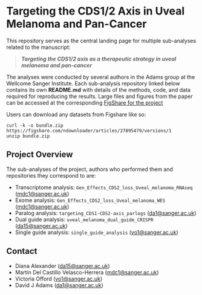 # Targeting the CDS1/2 Axis in Uveal Melanoma and Pan-Cancer

This repository serves as the central landing page for multiple sub-analyses related to the manuscript:

> **_Targeting the CDS1/2 axis as a therapeutic strategy in uveal melanoma and pan-cancer_**

The analyses were conducted by several authors in the Adams group at the Wellcome Sanger Institute. Each  sub-analysis repository linked below contains its own **README.md** with details of the methods, code, and data required for reproducing the results. Large files and figures from the paper can be accessed at the corresponding [FigShare for the project](https://figshare.com/projects/Targeting_the_CDS1_2_axis_as_a_therapeutic_strategy_in_uveal_melanoma_and_pan_cancer/184459)

Users can download any datasets from Figshare like so: 
```
curl -k -o bundle.zip https://figshare.com/ndownloader/articles/27895479/versions/1
unzip bundle.zip
```

## Project Overview

The sub-analyses of the project, authors who performed them and repositories they correspond to are:  
- Transcriptome analysis: `Gen_Effects_CDS2_loss_Uveal_melanoma_RNAseq` (mdc1@sanger.ac.uk)
- Exome analysis: `Gen_Effects_CDS2_loss_Uveal_melanoma_WES` (mdc1@sanger.ac.uk)
- Paralog analysis: `targeting_CDS1-CDS2-axis_parlogs` (da1@sanger.ac.uk)
- Dual guide analysis: `uveal_melanoma_dual_guide_CRISPR` (da15@sanger.ac.uk)
- Single guide analysis: `single_guide_analysis` (vo1@sanger.ac.uk)

## Contact 

- Diana Alexander (<da15@sanger.ac.uk>)
- Martin Del Castillo Velasco-Herrera (<mdc1@sanger.ac.uk>)
- Victoria Offord (<vo1@sanger.ac.uk>) 
- David J Adams (<da1@sanger.ac.uk>)
